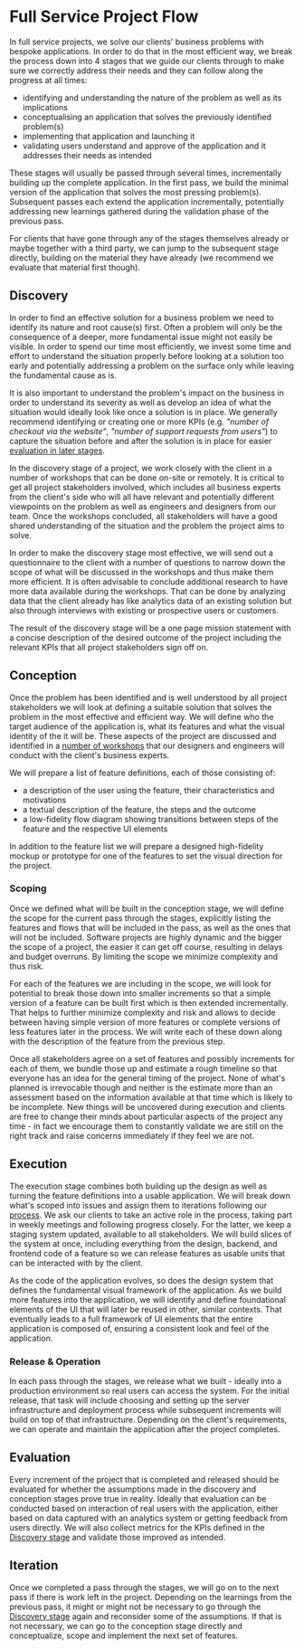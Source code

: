 # Full Service Project Flow

In full service projects, we solve our clients' business problems with bespoke
applications. In order to do that in the most efficient way, we break the
process down into 4 stages that we guide our clients through to make sure we
correctly address their needs and they can follow along the progress at all
times:

- identifying and understanding the nature of the problem as well as its
  implications
- conceptualising an application that solves the previously identified
  problem(s)
- implementing that application and launching it
- validating users understand and approve of the application and it addresses
  their needs as intended

These stages will usually be passed through several times, incrementally
building up the complete application. In the first pass, we build the minimal
version of the application that solves the most pressing problem(s). Subsequent
passes each extend the application incrementally, potentially addressing new
learnings gathered during the validation phase of the previous pass.

For clients that have gone through any of the stages themselves already or maybe
together with a third party, we can jump to the subsequent stage directly,
building on the material they have already (we recommend we evaluate that
material first though).

## Discovery

In order to find an effective solution for a business problem we need to
identify its nature and root cause(s) first. Often a problem will only be the
consequence of a deeper, more fundamental issue might not easily be visible. In
order to spend our time most efficiently, we invest some time and effort to
understand the situation properly before looking at a solution too early and
potentially addressing a problem on the surface only while leaving the
fundamental cause as is.

It is also important to understand the problem's impact on the business in order
to understand its severity as well as develop an idea of what the situation
would ideally look like once a solution is in place. We generally recommend
identifying or creating one or more KPIs (e.g. _"number of checkout via the
website"_, _"number of support requests from users"_) to capture the situation
before and after the solution is in place for easier
[evaluation in later stages](#evaluation).

In the discovery stage of a project, we work closely with the client in a number
of workshops that can be done on-site or remotely. It is critical to get all
project stakeholders involved, which includes all business experts from the
client's side who will all have relevant and potentially different viewpoints on
the problem as well as engineers and designers from our team. Once the workshops
concluded, all stakeholders will have a good shared understanding of the
situation and the problem the project aims to solve.

In order to make the discovery stage most effective, we will send out a
questionnaire to the client with a number of questions to narrow down the scope
of what will be discussed in the workshops and thus make them more efficient. It
is often advisable to conclude additional research to have more data available
during the workshops. That can be done by analyzing data that the client already
has like analytics data of an existing solution but also through interviews with
existing or prospective users or customers.

The result of the discovery stage will be a one page mission statement with a
concise description of the desired outcome of the project including the relevant
KPIs that all project stakeholders sign off on.

## Conception

Once the problem has been identified and is well understood by all project
stakeholders we will look at defining a suitable solution that solves the
problem in the most effective and efficient way. We will define who the target
audience of the application is, what its features and what the visual identity
of the it will be. These aspects of the project are discussed and identified in
a [number of workshops](../workflow/conception/) that our designers and
engineers will conduct with the client's business experts.

We will prepare a list of feature definitions, each of those consisting of:

- a description of the user using the feature, their characteristics and
  motivations
- a textual description of the feature, the steps and the outcome
- a low-fidelity flow diagram showing transitions between steps of the feature
  and the respective UI elements

In addition to the feature list we will prepare a designed high-fidelity mockup
or prototype for one of the features to set the visual direction for the
project.

### Scoping

Once we defined what will be built in the conception stage, we will define the
scope for the current pass through the stages, explicitly listing the features
and flows that will be included in the pass, as well as the ones that will not
be included. Software projects are highly dynamic and the bigger the scope of a
project, the easier it can get off course, resulting in delays and budget
overruns. By limiting the scope we minimize complexity and thus risk.

For each of the features we are including in the scope, we will look for
potential to break those down into smaller increments so that a simple version
of a feature can be built first which is then extended incrementally. That helps
to further minimize complexity and risk and allows to decide between having
simple version of more features or complete versions of less features later in
the process. We will write each of these down along with the description of the
feature from the previous step.

Once all stakeholders agree on a set of features and possibly increments for
each of them, we bundle those up and estimate a rough timeline so that everyone
has an idea for the general timing of the project. None of what's planned is
irrevocable though and neither is the estimate more than an assessment based on
the information available at that time which is likely to be incomplete. New
things will be uncovered during execution and clients are free to change their
minds about particular aspects of the project any time - in fact we encourage
them to constantly validate we are still on the right track and raise concerns
immediately if they feel we are not.

## Execution

The execution stage combines both building up the design as well as turning the
feature definitions into a usable application. We will break down what's scoped
into issues and assign them to iterations following our [process](../process/).
We ask our clients to take an active role in the process, taking part in weekly
meetings and following progress closely. For the latter, we keep a staging
system updated, available to all stakeholders. We will build slices of the
system at once, including everything from the design, backend, and frontend code
of a feature so we can release features as usable units that can be interacted
with by the client.

As the code of the application evolves, so does the design system that defines
the fundamental visual framework of the application. As we build more features
into the application, we will identify and define foundational elements of the
UI that will later be reused in other, similar contexts. That eventually leads
to a full framework of UI elements that the entire application is composed of,
ensuring a consistent look and feel of the application.

### Release & Operation

In each pass through the stages, we release what we built - ideally into a
production environment so real users can access the system. For the initial
release, that task will include choosing and setting up the server
infrastructure and deployment process while subsequent increments will build on
top of that infrastructure. Depending on the client's requirements, we can
operate and maintain the application after the project completes.

## Evaluation

Every increment of the project that is completed and released should be
evaluated for whether the assumptions made in the discovery and conception
stages prove true in reality. Ideally that evaluation can be conducted based on
interaction of real users with the application, either based on data captured
with an analytics system or getting feedback from users directly. We will also
collect metrics for the KPIs defined in the [Discovery stage](#discovery) and
validate those improved as intended.

## Iteration

Once we completed a pass through the stages, we will go on to the next pass if
there is work left in the project. Depending on the learnings from the previous
pass, it might or might not be necessary to go through the
[Discovery stage](#discovery) again and reconsider some of the assumptions. If
that is not necessary, we can go to the conception stage directly and
conceptualize, scope and implement the next set of features.

